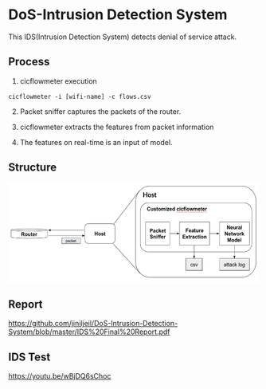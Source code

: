 # DoS-Intrusion Detection System

This IDS(Intrusion Detection System) detects denial of service attack.  

## Process

1. cicflowmeter execution
``` 
cicflowmeter -i [wifi-name] -c flows.csv
```
2. Packet sniffer captures the packets of the router. 

3. cicflowmeter extracts the features from packet information

4. The features on real-time is an input of model.  


## Structure

<img src="images/IDS.png" height=200px/>


## Report

https://github.com/jiniljeil/DoS-Intrusion-Detection-System/blob/master/IDS%20Final%20Report.pdf

## IDS Test

https://youtu.be/wBjDQ6sChoc

